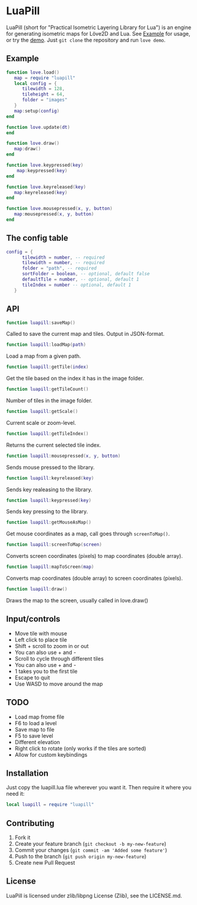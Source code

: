 # LuaPill
LuaPill (short for "Practical Isometric Layering Library for Lua") is an engine for generating isometric maps for Löve2D and Lua. See [Example](README.md#example) for usage, or try the [demo](demo). Just <code>git clone</code> the repository and run <code>love demo</code>.

## Example
```lua
function love.load()
   map = require "luapill"
   local config = {
      tilewidth = 128,
      tileheight = 64,
      folder = "images"
   }
   map:setup(config)
end

function love.update(dt)
end

function love.draw()
   map:draw()
end

function love.keypressed(key)
    map:keypressed(key)
end

function love.keyreleased(key)
   map:keyreleased(key)
end

function love.mousepressed(x, y, button)
   map:mousepressed(x, y, button)
end
```
## The config table
```lua
config = {
      tilewidth = number, -- required
      tilewidth = number, -- required
      folder = "path", -- required
      sortFolder = boolean, -- optional, default false
      defaultTile = number, -- optional, default 1
      tileIndex = number -- optional, default 1
   }
```

## API
```lua
function luapill:saveMap()
```
Called to save the current map and tiles. Output in JSON-format.
```lua
function luapill:loadMap(path)
```
Load a map from a given path.
```lua
function luapill:getTile(index)
```
Get the tile based on the index it has in the image folder.
```lua
function luapill:getTileCount()
```
Number of tiles in the image folder.
```lua
function luapill:getScale()
```
Current scale or zoom-level.
```lua
function luapill:getTileIndex()
```
Returns the current selected tile index.
```lua
function luapill:mousepressed(x, y, button)
```
Sends mouse pressed to the library.
```lua
function luapill:keyreleased(key)
```
Sends key realeasing to the library.
```lua
function luapill:keypressed(key)
```
Sends key pressing to the library.
```lua
function luapill:getMouseAsMap()
```
Get mouse coordinates as a map, call goes through <code>screenToMap()</code>.
```lua
function luapill:screenToMap(screen)
```
Converts screen coordinates (pixels) to map coordinates (double array).
```lua
function luapill:mapToScreen(map)
```
Converts map coordinates (double array) to screen coordinates (pixels).
```lua
function luapill:draw()
```
Draws the map to the screen, usually called in love.draw()

## Input/controls
* Move tile with mouse
* Left click to place tile
* Shift + scroll to zoom in or out
 * You can also use + and -
* Scroll to cycle through different tiles
 * You can also use + and -
 * 1 takes you to the first tile
* Escape to quit
* Use WASD to move around the map

## TODO
* Load map frome file
 * F6 to load a level
* Save map to file
 * F5 to save level
* Different elevation
* Right click to rotate (only works if the tiles are sorted)
* Allow for custom keybindings

## Installation
Just copy the luapill.lua file wherever you want it. Then require it where you need it:
```lua
local luapill = require "luapill"
```

## Contributing
1. Fork it
2. Create your feature branch (`git checkout -b my-new-feature`)
3. Commit your changes (`git commit -am 'Added some feature'`)
4. Push to the branch (`git push origin my-new-feature`)
5. Create new Pull Request


## License
LuaPill is licensed under zlib/libpng License (Zlib), see the LICENSE.md.
